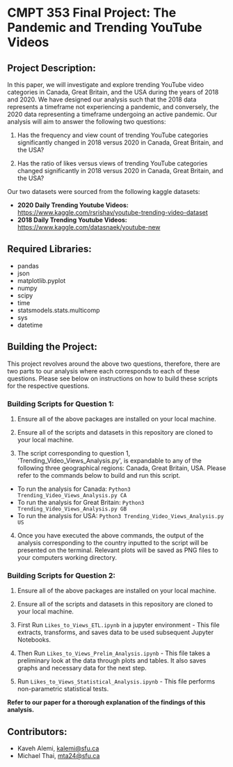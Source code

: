 # CMPT 353 Final Project: The Pandemic and Trending YouTube Videos

## Project Description: 
In this paper, we will investigate and explore trending YouTube video categories in Canada, Great Britain, and the USA during the years of 2018 and 2020. We have designed our analysis such that the 2018 data represents a timeframe not experiencing a pandemic, and conversely, the 2020 data representing a timeframe undergoing an active pandemic. Our analysis will aim to answer the following two questions:

1) Has the frequency and view count of trending YouTube categories significantly changed in 2018 versus 2020 in Canada, Great Britain, and the USA?

2) Has the ratio of likes versus views of trending YouTube categories changed significantly in 2018 versus 2020 in Canada, Great Britain, and the USA?

Our two datasets were sourced from the following kaggle datasets:

* **2020 Daily Trending Youtube Videos:**     https://www.kaggle.com/rsrishav/youtube-trending-video-dataset
* **2018 Daily Trending Youtube Videos:**     https://www.kaggle.com/datasnaek/youtube-new


## Required Libraries: 
- pandas
- json
- matplotlib.pyplot
- numpy
- scipy
- time
- statsmodels.stats.multicomp
- sys
- datetime


## Building the Project: 
This project revolves around the above two questions, therefore, there are two parts to our analysis where each corresponds to each of these questions. Please see below on instructions on how to build these scripts for the respective questions.

### Building Scripts for Question 1:

1) Ensure all of the above packages are installed on your local machine.

2) Ensure all of the scripts and datasets in this repository are cloned to your local machine.

3) The script corresponding to question 1, 'Trending_Video_Views_Analysis.py', is expandable to any of the following three geographical regions: Canada, Great Britain, USA. Please refer to the commands below to build and run this script.

* To run the analysis for Canada: `Python3 Trending_Video_Views_Analysis.py CA`
* To run the analysis for Great Britain: `Python3 Trending_Video_Views_Analysis.py GB`
* To run the analysis for USA: `Python3 Trending_Video_Views_Analysis.py US`

4) Once you have executed the above commands, the output of the analysis corresponding to the country inputted to the script will be presented on the terminal. Relevant plots will be saved as PNG files to your computers working directory.

### Building Scripts for Question 2:

1) Ensure all of the above packages are installed on your local machine.

2) Ensure all of the scripts and datasets in this repository are cloned to your local machine.

3) First Run `Likes_to_Views_ETL.ipynb` in a jupyter environment - This file extracts, transforms, and saves data to be used subsequent Jupyter Notebooks.

4) Then Run `Likes_to_Views_Prelim_Analysis.ipynb` - This file takes a preliminary look at the data through plots and tables. It also saves graphs and necessary data for the next step.

5) Run `Likes_to_Views_Statistical_Analysis.ipynb` - This file performs non-parametric statistical tests.


**Refer to our paper for a thorough explanation of the findings of this analysis.**

## Contributors:
- Kaveh Alemi, kalemi@sfu.ca
- Michael Thai, mta24@sfu.ca